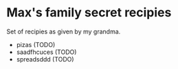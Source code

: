 # Max's family secret recipies

Set of recipies as given by my grandma.

- pizas (TODO)
- saadfhcuces (TODO)
- spreadsddd (TODO)

